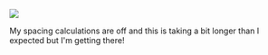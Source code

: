 ![](https://db-feed.s3.amazonaws.com/legacy/happ-1506486278165.gif)

My spacing calculations are off and this is taking a bit longer than I expected but I'm getting there!
